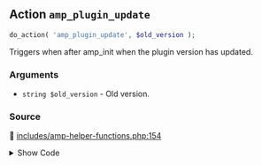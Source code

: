 ## Action `amp_plugin_update`

```php
do_action( 'amp_plugin_update', $old_version );
```

Triggers when after amp_init when the plugin version has updated.

### Arguments

* `string $old_version` - Old version.

### Source

:link: [includes/amp-helper-functions.php:154](/includes/amp-helper-functions.php#L154)

<details>
<summary>Show Code</summary>

```php
do_action( 'amp_plugin_update', $old_version );
```

</details>

